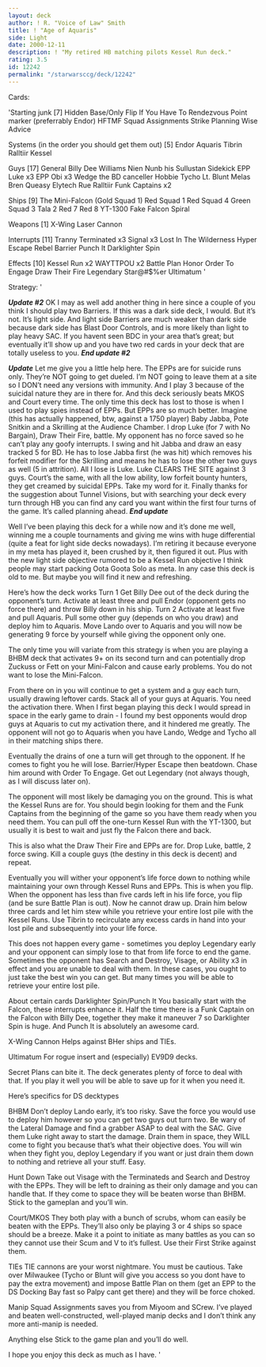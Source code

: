 ```yaml
---
layout: deck
author: ! R. "Voice of Law" Smith
title: ! "Age of Aquaris"
side: Light
date: 2000-12-11
description: ! "My retired HB matching pilots Kessel Run deck."
rating: 3.5
id: 12242
permalink: "/starwarsccg/deck/12242"
---
```

Cards: 

'Starting junk [7]
Hidden Base/Only Flip If You Have To
Rendezvous Point
marker (preferrably Endor)
HFTMF
Squad Assignments
Strike Planning
Wise Advice

Systems (in the order you should get them out) [5]
Endor
Aquaris
Tibrin
Ralltiir
Kessel

Guys [17]
General Billy Dee Williams
Nien Nunb his Sullustan Sidekick
EPP Luke x3
EPP Obi x3
Wedge the BD canceller
Hobbie
Tycho
Lt. Blunt
Melas
Bren Queasy
Elytech Rue
Ralltiir Funk Captains x2

Ships [9]
The Mini-Falcon (Gold Squad 1)
Red Squad 1
Red Squad 4
Green Squad 3
Tala 2
Red 7
Red 8
YT-1300 Fake Falcon
Spiral

Weapons [1]
X-Wing Laser Cannon

Interrupts [11]
Tranny Terminated x3
Signal x3
Lost In The Wilderness
Hyper Escape
Rebel Barrier
Punch It
Darklighter Spin

Effects [10]
Kessel Run x2
WAYTTPOU x2
Battle Plan
Honor
Order To Engage
Draw Their Fire
Legendary Star@#$%er
Ultimatum '

Strategy: '

*****Update #2*****
OK I may as well add another thing in here since a couple of you think I should play two Barriers. If this was a dark side deck, I would. But it’s not. It’s light side. And light side Barriers are much weaker than dark side because dark side has Blast Door Controls, and is more likely than light to play heavy SAC. If you havent seen BDC in your area that’s great; but eventually it’ll show up and you have two red cards in your deck that are totally useless to you.
***End update #2***


*****Update*****
Let me give you a little help here. The EPPs are for suicide runs only. They’re NOT going to get dueled. I’m NOT going to leave them at a site so I DON’t need any versions with immunity. And I play 3 because of the suicidal nature they are in there for. And this deck seriously beats MKOS and Court every time. The only time this deck has lost to those is when I used to play spies instead of EPPs. But EPPs are so much better.
Imagine (this has actually happened, btw, against a 1750 player) Baby Jabba, Pote Snitkin and a Skrilling at the Audience Chamber. I drop Luke (for 7 with No Bargain), Draw Their Fire, battle. My opponent has no force saved so he can’t play any goofy interrupts. I swing and hit Jabba and draw an easy tracked 5 for BD. He has to lose Jabba first (he was hit) which removes his forfeit modifier for the Skrilling and means he has to lose the other two guys as well (5 in attrition). All I lose is Luke. Luke CLEARS THE SITE against 3 guys. Court’s the same, with all the low ability, low forfeit bounty hunters, they get creamed by suicidal EPPs. Take my word for it.
Finally thanks for the suggestion about Tunnel Visions, but with searching your deck every turn through HB you can find any card you want within the first four turns of the game. It’s called planning ahead.
***End update***



Well I’ve been playing this deck for a while now and it’s done me well, winning me a couple tournaments and giving me wins with huge differential (quite a feat for light side decks nowadays). I’m retiring it because everyone in my meta has played it, been crushed by it, then figured it out. Plus with the new light side objective rumored to be a Kessel Run objective I think people may start packing Oota Goota Solo as meta. In any case this deck is old to me. But maybe you will find it new and refreshing.

Here’s how the deck works
Turn 1  Get Billy Dee out of the deck during the opponent’s turn. Activate at least three and pull Endor (opponent gets no force there) and throw Billy down in his ship.
Turn 2 Activate at least five and pull Aquaris. Pull some other guy (depends on who you draw) and deploy him to Aquaris. Move Lando over to Aquaris and you will now be generating 9 force by yourself while giving the opponent only one.

The only time you will variate from this strategy is when you are playing a BHBM deck that activates 9+ on its second turn and can potentially drop Zuckuss or Fett on your Mini-Falcon and cause early problems. You do not want to lose the Mini-Falcon.

From there on in you will continue to get a system and a guy each turn, usually drawing leftover cards. Stack all of your guys at Aquaris. You need the activation there. When I first began playing this deck I would spread in space in the early game to drain - I found my best opponents would drop guys at Aquaris to cut my activation there, and it hindered me greatly. The opponent will not go to Aquaris when you have Lando, Wedge and Tycho all in their matching ships there.

Eventually the drains of one a turn will get through to the opponent. If he comes to fight you he will lose. Barrier/Hyper Escape then beatdown. Chase him around with Order To Engage. Get out Legendary (not always though, as I will discuss later on).

The opponent will most likely be damaging you on the ground. This is what the Kessel Runs are for. You should begin looking for them and the Funk Captains from the beginning of the game so you have them ready when you need them. You can pull off the one-turn Kessel Run with the YT-1300, but usually it is best to wait and just fly the Falcon there and back.

This is also what the Draw Their Fire and EPPs are for. Drop Luke, battle, 2 force swing. Kill a couple guys (the destiny in this deck is decent) and repeat.

Eventually you will wither your opponent’s life force down to nothing while maintaining your own through Kessel Runs and EPPs. This is when you flip. When the opponent has less than five cards left in his life force, you flip (and be sure Battle Plan is out). Now he cannot draw up. Drain him below three cards and let him stew while you retrieve your entire lost pile with the Kessel Runs. Use Tibrin to recirculate any excess cards in hand into your lost pile and subsequently into your life force.

This does not happen every game - sometimes you deploy Legendary early and your opponent can simply lose to that from life force to end the game. Sometimes the opponent has Search and Destroy, Visage, or Ability x3 in effect and you are unable to deal with them. In these cases, you ought to just take the best win you can get. But many times you will be able to retrieve your entire lost pile.

About certain cards
Darklighter Spin/Punch It
You basically start with the Falcon, these interrupts enhance it. Half the time there is a Funk Captain on the Falcon with Billy Dee, together they make it maneuver 7 so Darklighter Spin is huge. And Punch It is absolutely an awesome card.

X-Wing Cannon
Helps against BHer ships and TIEs.

Ultimatum
For rogue insert and (especially) EV9D9 decks.

Secret Plans can bite it. The deck generates plenty of force to deal with that. If you play it well you will be able to save up for it when you need it.

Here’s specifics for DS decktypes

BHBM
Don’t deploy Lando early, it’s too risky. Save the force you would use to deploy him however so you can get two guys out turn two. Be wary of the Lateral Damage and find a grabber ASAP to deal with the SAC. Give them Luke right away to start the damage. Drain them in space, they WILL come to fight you because that’s what their objective does. You will win when they fight you, deploy Legendary if you want or just drain them down to nothing and retrieve all your stuff. Easy.

Hunt Down
Take out Visage with the Terminateds and Search and Destroy with the EPPs. They will be left to draining as their only damage and you can handle that. If they come to space they will be beaten worse than BHBM. Stick to the gameplan and you’ll win.

Court/MKOS
They both play with a bunch of scrubs, whom can easily be beaten with the EPPs. They’ll also only be playing 3 or 4 ships so space should be a breeze. Make it a point to initiate as many battles as you can so they cannot use their Scum and V to it’s fullest. Use their First Strike against them.

TIEs
TIE cannons are your worst nightmare. You must be cautious. Take over Milwaukee (Tycho or Blunt will give you access so you dont have to pay the extra movement) and impose Battle Plan on them (get an EPP to the DS Docking Bay fast so Palpy cant get there) and they will be force choked.

Manip
Squad Assignments saves you from Miyoom and SCrew. I’ve played and beaten well-constructed, well-played manip decks and I don’t think any more anti-manip is needed.

Anything else Stick to the game plan and you’ll do well.

I hope you enjoy this deck as much as I have.	'
